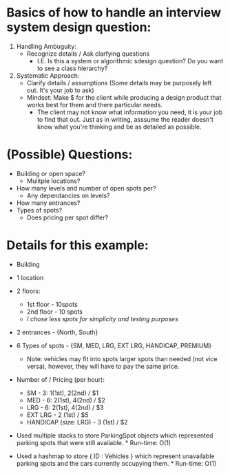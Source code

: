 # Basics of how to handle an interview system design question:

1. Handling Ambuguity:
    * Recognize details / Ask clarfying questions
        * I.E. Is this a system or algorithmic sdesign question? Do you want to see a class hierarchy?
2. Systematic Approach:
    * Clarify details / assumptions (Some details may be purposely left out. It's your job to ask)
    * Mindset: Make $ for the client while producing a design product that works best for them and there particular needs. 
        * The client may not know what information you need, it is your job to find that out. Just as in writing, asssume the reader doesn't know what you're thinking and be as detailed as possible.
    
# (Possible) Questions:
* Building or open space?
    * Mulitple locations?
* How many levels and number of open spots per?
    * Any dependancies on levels?
* How many entrances?
* Types of spots?
    * Does pricing per spot differ?

# Details for this example:
* Building
* 1 location
* 2 floors: 
    * 1st floor - 10spots
    * 2nd floor - 10 spots
    * *I chose less spots for simplicity and testing purposes*
* 2 entrances - {North, South}
* 6 Types of spots - {SM, MED, LRG, EXT LRG, HANDICAP, PREMIUM}
    * Note: vehicles may fit into spots larger spots than needed (not vice versa), however, they will have to pay the same price.
* Number of / Pricing (per hour): 
    * SM - 3: 1(1st), 2(2nd) / $1
    * MED - 6: 2(1st), 4(2nd) / $2
    * LRG - 6: 2(1st), 4(2nd) / $3
    * EXT LRG - 2 (1st) / $5
    * HANDICAP (size: LRG) - 3 (1st) / $2
    
* Used multiple stacks to store ParkingSpot objects which represented parking spots that were still available. 
      * Run-time: O(1)
* Used a hashmap to store { ID : Vehicles } which represent unavailable parking spots and the cars currently occupying them.
      * Run-time: O(1)
